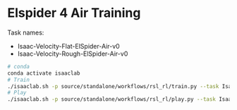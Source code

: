 # Elspider 4 Air Training

Task names:
- Isaac-Velocity-Flat-ElSpider-Air-v0
- Isaac-Velocity-Rough-ElSpider-Air-v0

```bash
# conda
conda activate isaaclab
# Train
./isaaclab.sh -p source/standalone/workflows/rsl_rl/train.py --task Isaac-Velocity-Flat-ElSpider-Air-v0  --num_envs 300 --max_iterations 6000 --resume true
# Play
./isaaclab.sh -p source/standalone/workflows/rsl_rl/play.py --task Isaac-Velocity-Flat-ElSpider-Air-v0  --num_envs 32
```
